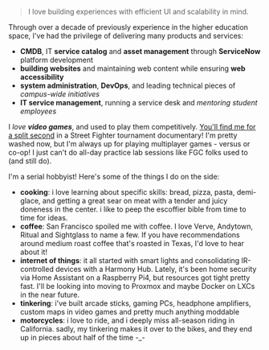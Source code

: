 > I love building experiences with efficient UI and scalability in mind.

Through over a decade of previously experience in the higher education space, I've had the privilege of delivering many products and services:
- **CMDB**, IT **service catalog** and **asset management** through **ServiceNow** platform development
- **building websites** and maintaining web content while ensuring **web accessibility**
- **system administration**, **DevOps**, and leading technical pieces of *campus-wide initiatives*
- **IT service management**, running a service desk and *mentoring student employees*

I *love **video games***, and used to play them competitively. [You'll find me for a split second](https://www.youtube.com/watch?v=IUIEkRsuVDg&t=2635s) in a Street Fighter tournament documentary! I'm pretty washed now, but I'm always up for playing multiplayer games - versus or co-op! I just can't do all-day practice lab sessions like FGC folks used to (and still do).

I'm a serial hobbyist! Here's some of the things I do on the side:
- **cooking**: i love learning about specific skills: bread, pizza, pasta, demi-glace, and getting a great sear on meat with a tender and juicy doneness in the center. i like to peep the escoffier bible from time to time for ideas.
- **coffee**: San Francisco spoiled me with coffee. I love Verve, Andytown, Ritual and Sightglass to name a few. If you have recommendations around medium roast coffee that's roasted in Texas, I'd love to hear about it!
- **internet of things**: it all started with smart lights and consolidating IR-controlled devices with a Harmony Hub. Lately, it's been home security via Home Assistant on a Raspberry Pi4, but resources got tight pretty fast. I'll be looking into moving to Proxmox and maybe Docker on LXCs in the near future.
- **tinkering**: i've built arcade sticks, gaming PCs, headphone amplifiers, custom maps in video games and pretty much anything moddable
- **motorcycles**: i love to ride, and i deeply miss all-season riding in California. sadly, my tinkering makes it over to the bikes, and they end up in pieces about half of the time -_-
